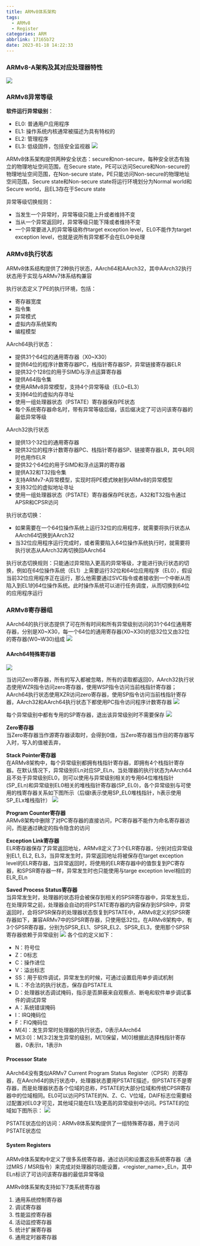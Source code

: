 ```yaml
---
title: ARMv8体系架构
tags:
  - ARMv8
  - Register
categories: ARM
abbrlink: 17165b72
date: 2023-01-18 14:22:33
---
```


### ARMv8-A架构及其对应处理器特性
![](https://raw.githubusercontent.com/JackHuang021/images/master/20230128094507.png)
<!-- more -->

### ARMv8异常等级
**软件运行异常级别**：
+ EL0: 普通用户应用程序
+ EL1: 操作系统内核通常被描述为具有特权的
+ EL2: 管理程序
+ EL3: 低级固件，包括安全监视器
![](https://raw.githubusercontent.com/JackHuang021/images/master/20230128095322.png)

ARMv8体系架构提供两种安全状态：secure和non-secure，每种安全状态有独立的物理地址空间范围，在Secure state，PE可以访问Secure和Non-secure的物理地址空间范围，在Non-secure state，PE只能访问Non-secure的物理地址空间范围，Secure state和Non-secure state将运行环境划分为Normal world和Secure world，且EL3存在于Secure state

异常等级切换规则：
+ 当发生一个异常时，异常等级只能上升或者维持不变
+ 当从一个异常返回时，异常等级只能下降或者维持不变
+ 一个异常要进入的异常等级称作target exception level，EL0不能作为target exception level，也就是说所有异常都不会在EL0中处理

### ARMv8执行状态
ARMv8体系结构提供了2种执行状态，AArch64和AArch32，其中AArch32执行状态用于实现与ARMv7体系结构兼容

执行状态定义了PE的执行环境，包括：
+ 寄存器宽度
+ 指令集
+ 异常模式
+ 虚拟内存系统架构
+ 编程模型

AArch64执行状态：
+ 提供31个64位的通用寄存器（X0~X30）
+ 提供64位的程序计数寄存器PC，栈指针寄存器SP，异常链接寄存器ELR
+ 提供32个128位的用于SIMD与浮点运算寄存器
+ 提供A64指令集
+ 使用ARMv8异常模型，支持4个异常等级（EL0~EL3）
+ 支持64位的虚拟内存寻址
+ 使用一组处理器状态（PSTATE）寄存器保存PE状态
+ 每个系统寄存器命名时，带有异常等级后缀，该后缀决定了可访问该寄存器的最低异常等级

AArch32执行状态
+ 提供13个32位的通用寄存器
+ 提供32位的程序计数寄存器PC、栈指针寄存器SP、链接寄存器LR，其中LR同时也用作ELR
+ 提供32个64位的用于SIMD和浮点运算的寄存器
+ 提供A32和T32指令集
+ 支持ARMv7-A异常模型，实现时将PE模式映射到ARMv8的异常模型
+ 支持32位的虚拟地址寻址
+ 使用一组处理器状态（PSTATE）寄存器保存PE状态，A32和T32指令通过APSR和CPSR访问

执行状态切换：
+ 如果需要在一个64位操作系统上运行32位的应用程序，就需要将执行状态从AArch64切换到AArch32
+ 当32位应用程序运行完成时，或者需要陷入64位操作系统执行时，就需要将执行状态从AArch32再切换回AArch64

执行状态切换规则：只能通过异常陷入更高的异常等级，才能进行执行状态的切换，例如在64位操作系统（EL1）上需要运行32位和64位应用程序（EL0），假设当前32位应用程序正在运行，那么他需要通过SVC指令或者接收到一个中断从而陷入到EL1的64位操作系统。此时操作系统可以进行任务调度，从而切换到64位的应用程序运行

### ARMv8寄存器组
AArch64的执行状态提供了可在所有时间和所有异常级别访问的31个64位通用寄存器，分别是X0~X30，每一个64位的通用寄存器(X0~X30)的低32位又由32位的寄存器(W0~W30)组成
![](https://raw.githubusercontent.com/JackHuang021/images/master/20230128094339.png)

#### AArch64特殊寄存器
![](https://raw.githubusercontent.com/JackHuang021/images/master/20230128102622.png)

当访问Zero寄存器，所有的写入都被忽略，所有的读取都返回0，AArch32执行状态使用WZR指令访问zero寄存器，使用WSP指令访问当前栈指针寄存器；AArch64执行状态使用XZR访问zero寄存器，使用SP指令访问当前栈指针寄存器，AArch32和AArch64执行状态下都使用PC指令访问程序计数寄存器
![](https://raw.githubusercontent.com/JackHuang021/images/master/20230128104400.png)

每个异常级别中都有专用的SP寄存器，退出该异常级别时不需要保存
![](https://raw.githubusercontent.com/JackHuang021/images/master/20230128104005.png)

**Zero寄存器**  
当Zero寄存器当作源寄存器读取时，会得到0值，当Zero寄存器当作目的寄存器写入时，写入的值被丢弃，

**Stack Pointer寄存器**  
在ARMv8架构中，每个异常级别都拥有栈指针寄存器，即拥有4个栈指针寄存器。在默认情况下，异常级别ELn对应SP_ELn，当处理器的执行状态为AArch64且不处于异常级别EL0，则可以使用与异常级别相关的专用64位堆栈指针(SP_ELn)和异常级别EL0相关的堆栈指针寄存器(SP_EL0)，各个异常级别与可使用的栈寄存器关系如下图所示（后缀t表示使用SP_EL0堆栈指针，h表示使用SP_ELx堆栈指针）
![](https://raw.githubusercontent.com/JackHuang021/images/master/20230128134348.png)

**Program Counter寄存器**  
ARMv8架构中删除了对PC寄存器的直接访问，PC寄存器不能作为命名寄存器访问，而是通过确定的指令隐含的访问

**Exception Link寄存器**  
ELR寄存器保存了异常返回地址，ARMv8定义了3个ELR寄存器，分别对应异常级别EL1, EL2, EL3，当异常发生时，异常返回地址将被保存在target exception level的ELR寄存器，当异常返回时，将使用的ELR寄存器中的值恢复到PC寄存器，和SPSR寄存器一样，异常发生时也只能使用与targe exception level相应的ELR_ELn

**Saved Process Status寄存器**  
当异常发生时，处理器的状态将会被保存到相关的SPSR寄存器中，异常发生后，在处理异常之前，处理器会自动的将PSTATE寄存器的内容保存到SPSR中，异常返回时，会将SPSR保存的处理器状态恢复到PSTATE中，ARMv8定义的SPSR寄存器如下，兼容ARMv7中的SPSR寄存器，只使用低32位。在ARMv8架构中，有3个SPSR寄存器，分别为SPSR_EL1、SPSR_EL2、SPSR_EL3，使用那个SPSR寄存器依赖于异常级别
![](https://raw.githubusercontent.com/JackHuang021/images/master/20230128135732.png)
各个位的定义如下：
+ N：符号位
+ Z：0标志
+ C：操作进位
+ V：溢出标志
+ SS：用于软件调试，异常发生的时候，可通过设置启用单步调试机制
+ IL：不合法的执行状态，保存自PSTATE.IL
+ D：处理器状态调试掩码，指示是否屏蔽来自观察点、断电和软件单步调试事件的调试异常
+ A：系统错误掩码
+ I：IRQ掩码位
+ F：FIQ掩码位
+ M[4]：发生异常时处理器的执行状态，0表示AArch64
+ M[3:0]：M[3:2]发生异常的级别，M[1]保留，M[0]根据此选择栈指针寄存器，0表示t，1表示h

#### Processor State
AArch64没有类似ARMv7 Current Program Status Register（CPSR）的寄存器，在AArch64的执行状态中，处理器状态要用PSTATE描述，但PSTATE不是寄存器，而是处理器状态各个位域的总称，PSTATE的大部分位域和传统CPSR寄存器中的位域相同。EL0可以访问PSTATE的N、Z、C、V位域，DAIF标志位需要经过配置对EL0才可见，其他域只能在EL1及更高的异常级别中访问。PSTATE的位域如下图所示：
![](https://raw.githubusercontent.com/JackHuang021/images/master/20230128144328.png)

PSTATE状态位的访问：ARMv8体系架构提供了一组特殊寄存器，用于访问PSTATE状态位

#### System Registers
ARMv8体系架构中定义了很多系统寄存器，通过访问和设置这些系统寄存器（通过MRS / MSR指令）来完成对处理器的功能设置，<register_name>_ELn，其中ELn标识了可访问该寄存器的最低异常等级

AMRv8体系架构支持如下7类系统寄存器
1. 通用系统控制寄存器
2. 调试寄存器
3. 性能监控寄存器
4. 活动监控寄存器
5. 统计扩展寄存器
6. 通用定时器寄存器

